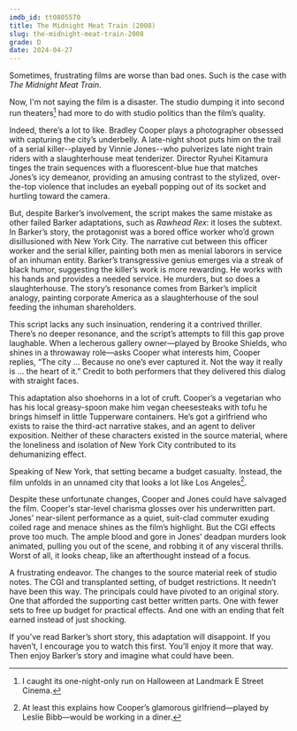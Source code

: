 ```yaml
---
imdb_id: tt0805570
title: The Midnight Meat Train (2008)
slug: the-midnight-meat-train-2008
grade: D
date: 2024-04-27
---
```


Sometimes, frustrating films are worse than bad ones. Such is the case with _The Midnight Meat Train_.

<!-- end -->

Now, I'm not saying the film is a disaster. The studio dumping it into second run theaters[^1] had more to do with studio politics than the film’s quality.

Indeed, there’s a lot to like. Bradley Cooper plays a photographer obsessed with capturing the city’s underbelly. A late-night shoot puts him on the trail of a serial killer--played by Vinnie Jones--who pulverizes late night train riders with a slaughterhouse meat tenderizer. Director Ryuhei Kitamura tinges the train sequences with a fluorescent-blue hue that matches Jones’s icy demeanor, providing an amusing contrast to the stylized, over-the-top violence that includes an eyeball popping out of its socket and hurtling toward the camera.

But, despite Barker’s involvement, the script makes the same mistake as other failed Barker adaptations, such as <span data-imdb-id="tt0091829">_Rawhead Rex_</span>: it loses the subtext. In Barker’s story, the protagonist was a bored office worker who’d grown disillusioned with New York City. The narrative cut between this officer worker and the serial killer, painting both men as menial laborors in service of an inhuman entity. Barker’s transgressive genius emerges via a streak of black humor, suggesting the killer’s work is more rewarding. He works with his hands and provides a needed service. He murders, but so does a slaughterhouse. The story’s resonance comes from Barker’s implicit analogy, painting corporate America as a slaughterhouse of the soul feeding the inhuman shareholders.

This script lacks any such insinuation, rendering it a contrived thriller. There’s no deeper resonance, and the script’s attempts to fill this gap prove laughable. When a lecherous gallery owner—played by Brooke Shields, who shines in a throwaway role—asks Cooper what interests him, Cooper replies, “The city … Because no one’s ever captured it. Not the way it really is … the heart of it.” Credit to both performers that they delivered this dialog with straight faces.

This adaptation also shoehorns in a lot of cruft. Cooper’s a vegetarian who has his local greasy-spoon make him vegan cheesesteaks with tofu he brings himself in little Tupperware containers. He’s got a girlfriend who exists to raise the third-act narrative stakes, and an agent to deliver exposition. Neither of these characters existed in the source material, where the loneliness and isolation of New York City contributed to its dehumanizing effect.

Speaking of New York, that setting became a budget casualty. Instead, the film unfolds in an unnamed city that looks a lot like Los Angeles[^2].

Despite these unfortunate changes, Cooper and Jones could have salvaged the film. Cooper's star-level charisma glosses over his underwritten part. Jones' near-silent performance as a quiet, suit-clad commuter exuding coiled rage and menace shines as the film’s highlight. But the CGI effects prove too much. The ample blood and gore in Jones’ deadpan murders look animated, pulling you out of the scene, and robbing it of any visceral thrills. Worst of all, it looks cheap, like an afterthought instead of a focus.

A frustrating endeavor. The changes to the source material reek of studio notes. The CGI and transplanted setting, of budget restrictions. It needn’t have been this way. The principals could have pivoted to an original story. One that afforded the supporting cast better written parts. One with fewer sets to free up budget for practical effects. And one with an ending that felt earned instead of just shocking.

If you’ve read Barker’s short story, this adaptation will disappoint. If you haven’t, I encourage you to watch this first. You’ll enjoy it more that way. Then enjoy Barker’s story and imagine what could have been.

[^1]: I caught its one-night-only run on Halloween at Landmark E Street Cinema.
[^2]: At least this explains how Cooper’s glamorous girlfriend—played by Leslie Bibb—would be working in a diner.
